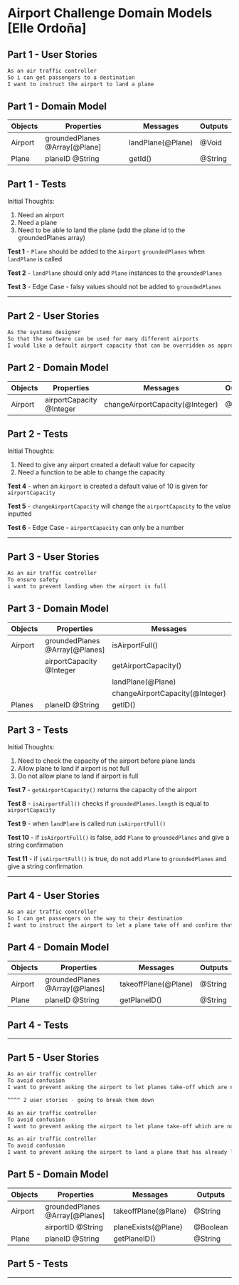 # Airport Challenge Domain Models [Elle Ordoña]

## Part 1 - User Stories

```sh
As an air traffic controller
So i can get passengers to a destination
I want to instruct the airport to land a plane
```

## Part 1 - Domain Model

| Objects | Properties                      | Messages          | Outputs |
| ------- | ------------------------------- | ----------------- | ------- |
| Airport | groundedPlanes @Array[@Plane]   | landPlane(@Plane) | @Void   |
| Plane   | planeID @String                 | getId()           | @String |

## Part 1 - Tests

Initial Thoughts:

1. Need an airport
2. Need a plane
3. Need to be able to land the plane (add the plane id to the groundedPlanes array)

**Test 1** - `Plane` should be added to the `Airport` `groundedPlanes` when `landPlane` is called

**Test 2** - `landPlane` should only add `Plane` instances to the `groundedPlanes`

**Test 3** - Edge Case - falsy values should not be added to `groundedPlanes`

---

## Part 2 - User Stories

```sh
As the systems designer
So that the software can be used for many different airports
I would like a default airport capacity that can be overridden as appropriate
```

## Part 2 - Domain Model

| Objects | Properties                | Messages                         | Outputs |
| ------- | ------------------------- | -------------------------------- | ------- |
| Airport | airportCapacity @Integer  | changeAirportCapacity(@Integer)  | @Void   |


## Part 2 - Tests

Initial Thoughts:

1. Need to give any airport created a default value for capacity
2. Need a function to be able to change the capacity

**Test 4** - when an `Airport` is created a default value of 10 is given for `airportCapacity`

**Test 5** - `changeAirportCapacity` will change the `airportCapacity` to the value inputted

**Test 6** - Edge Case - `airportCapacity` can only be a number

---

## Part 3 - User Stories

```sh
As an air traffic controller
To ensure safety
i want to prevent landing when the airport is full
```

## Part 3 - Domain Model

| Objects | Properties                      | Messages                           | Outputs  |
| ------- | ------------------------------- | ---------------------------------- | -------- |
| Airport | groundedPlanes @Array[@Planes]  | isAirportFull()                    | @Boolean |
|         | airportCapacity @Integer        | getAirportCapacity()               | @Integer |
|         |                                 | landPlane(@Plane)                  | @String  |
|         |                                 | changeAirportCapacity(@Integer)    | @Void    |
| Planes  | planeID @String                 | getID()                            | @String  |

## Part 3 - Tests

Initial Thoughts:

1. Need to check the capacity of the airport before plane lands
2. Allow plane to land if airport is not full
3. Do not allow plane to land if airport is full

**Test 7** - `getAirportCapacity()` returns the capacity of the airport

**Test 8** - `isAirportFull()` checks if `groundedPlanes.length` is equal to `airportCapacity`

**Test 9** - when `landPlane` is called run `isAirportFull()`

**Test 10** - if `isAirportFull()` is false, add `Plane` to `groundedPlanes` and give a string confirmation

**Test 11** - if `isAirportFull()` is true, do not add `Plane` to `groundedPlanes` and give a string confirmation

---

## Part 4 - User Stories

```sh
As an air traffic controller
So I can get passengers on the way to their destination
I want to instruct the airport to let a plane take off and confirm that it is no longer in the airport
```

## Part 4 - Domain Model

| Objects | Properties                      | Messages             | Outputs |
| ------- | ------------------------------- | -------------------- | ------- |
| Airport | groundedPlanes @Array[@Planes]  | takeoffPlane(@Plane) | @String |
| Plane   | planeID @String                 | getPlaneID()         | @String |

## Part 4 - Tests

---

## Part 5 - User Stories

```sh
As an air traffic controller
To avoid confusion
I want to prevent asking the airport to let planes take-off which are not at the airport, or land a plane thats already landed

^^^^ 2 user stories - going to break them down

As an air traffic controller
To avoid confusion
I want to prevent asking the airport to let plane take-off which are not at the airport

As an air traffic controller
To avoid confusion
I want to prevent asking the airport to land a plane that has already landed
```

## Part 5 - Domain Model

| Objects | Properties                      | Messages              | Outputs  |
| ------- | ------------------------------- | --------------------- | -------- |
| Airport | groundedPlanes @Array[@Planes]  | takeoffPlane(@Plane)  | @String  |
|         | airportID @String               | planeExists(@Plane)   | @Boolean |
| Plane   | planeID @String                 | getPlaneID()          | @String  |

## Part 5 - Tests

---
